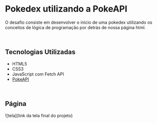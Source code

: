 # Pokedex utilizando a PokeAPI

O desafio consiste em desenvolver o início de uma pokedex utilizando os conceitos de lógica de programação por detrás de nossa página html.

</br>

## Tecnologias Utilizadas
- HTML5
- CSS3
- JavaScript com Fetch API
- [PokeAPI](https://pokeapi.co/api/v2/pokemon)

</br>

## Página
![tela](link da tela final do projeto)




